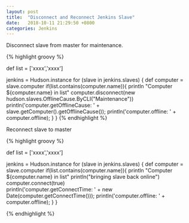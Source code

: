 ```yaml
---
layout: post
title:  "Disconnect and Reconnect Jenkins Slave"
date:   2018-10-11 21:29:50 +0800
categories: Jenkins
---
```

Disconnect slave from master for maintenance.

{% highlight groovy %}

def list = ['xxxx','xxxx']

jenkins = Hudson.instance
for (slave in jenkins.slaves) {
  def computer = slave.computer
  if(list.contains(computer.name)){
    println "Computer ${computer.name} in list"
    computer.disconnect(new hudson.slaves.OfflineCause.ByCLI("Maintenance"))
    println('computer.getOfflineCause: ' + slave.getComputer().getOfflineCause());
    println('computer.offline: ' + computer.offline); 
  }
}
{% endhighlight %}

Reconnect slave to master

{% highlight groovy %}

def list = ['xxxx','xxxx']
 
jenkins = Hudson.instance
for (slave in jenkins.slaves) {
  def computer = slave.computer
  if(list.contains(computer.name)){
    println "Computer ${computer.name} in list"
    println("bringing slave back online")	
    computer.connect(true)  
    println('computer.getConnectTime: ' + new Date(computer.getConnectTime()));
    println('computer.offline: ' + computer.offline); 
  }
}

{% endhighlight %}